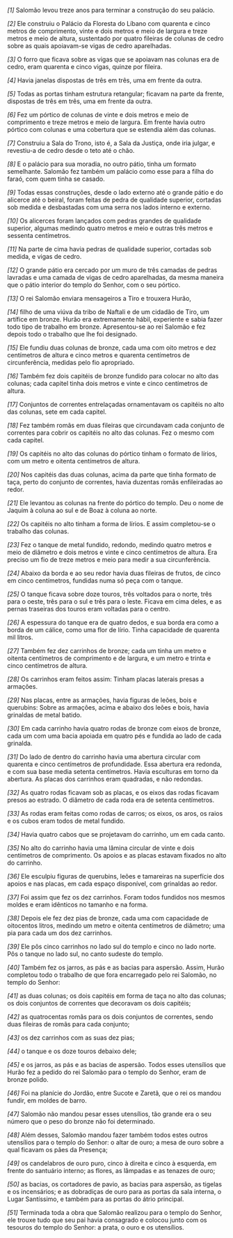 *[1]* Salomão levou treze anos para terminar a construção do seu palácio.

*[2]* Ele construiu o Palácio da Floresta do Líbano com quarenta e cinco metros de comprimento, vinte e dois metros e meio de largura e treze metros e meio de altura, sustentado por quatro fileiras de colunas de cedro sobre as quais apoiavam-se vigas de cedro aparelhadas.

*[3]* O forro que ficava sobre as vigas que se apoiavam nas colunas era de cedro, eram quarenta e cinco vigas, quinze por fileira.

*[4]* Havia janelas dispostas de três em três, uma em frente da outra.

*[5]* Todas as portas tinham estrutura retangular; ficavam na parte da frente, dispostas de três em três, uma em frente da outra.

*[6]* Fez um pórtico de colunas de vinte e dois metros e meio de comprimento e treze metros e meio de largura. Em frente havia outro pórtico com colunas e uma cobertura que se estendia além das colunas.

*[7]* Construiu a Sala do Trono, isto é, a Sala da Justiça, onde iria julgar, e revestiu-a de cedro desde o teto até o chão.

*[8]* E o palácio para sua moradia, no outro pátio, tinha um formato semelhante. Salomão fez também um palácio como esse para a filha do faraó, com quem tinha se casado.

*[9]* Todas essas construções, desde o lado externo até o grande pátio e do alicerce até o beiral, foram feitas de pedra de qualidade superior, cortadas sob medida e desbastadas com uma serra nos lados interno e externo.

*[10]* Os alicerces foram lançados com pedras grandes de qualidade superior, algumas medindo quatro metros e meio e outras três metros e sessenta centímetros.

*[11]* Na parte de cima havia pedras de qualidade superior, cortadas sob medida, e vigas de cedro.

*[12]* O grande pátio era cercado por um muro de três camadas de pedras lavradas e uma camada de vigas de cedro aparelhadas, da mesma maneira que o pátio interior do templo do Senhor, com o seu pórtico.

*[13]* O rei Salomão enviara mensageiros a Tiro e trouxera Hurão,

*[14]* filho de uma viúva da tribo de Naftali e de um cidadão de Tiro, um artífice em bronze. Hurão era extremamente hábil, experiente e sabia fazer todo tipo de trabalho em bronze. Apresentou-se ao rei Salomão e fez depois todo o trabalho que lhe foi designado.

*[15]* Ele fundiu duas colunas de bronze, cada uma com oito metros e dez centímetros de altura e cinco metros e quarenta centímetros de circunferência, medidas pelo fio apropriado.

*[16]* Também fez dois capitéis de bronze fundido para colocar no alto das colunas; cada capitel tinha dois metros e vinte e cinco centímetros de altura.

*[17]* Conjuntos de correntes entrelaçadas ornamentavam os capitéis no alto das colunas, sete em cada capitel.

*[18]* Fez também romãs em duas fileiras que circundavam cada conjunto de correntes para cobrir os capitéis no alto das colunas. Fez o mesmo com cada capitel.

*[19]* Os capitéis no alto das colunas do pórtico tinham o formato de lírios, com um metro e oitenta centímetros de altura.

*[20]* Nos capitéis das duas colunas, acima da parte que tinha formato de taça, perto do conjunto de correntes, havia duzentas romãs enfileiradas ao redor.

*[21]* Ele levantou as colunas na frente do pórtico do templo. Deu o nome de Jaquim à coluna ao sul e de Boaz à coluna ao norte.

*[22]* Os capitéis no alto tinham a forma de lírios. E assim completou-se o trabalho das colunas.

*[23]* Fez o tanque de metal fundido, redondo, medindo quatro metros e meio de diâmetro e dois metros e vinte e cinco centímetros de altura. Era preciso um fio de treze metros e meio para medir a sua circunferência.

*[24]* Abaixo da borda e ao seu redor havia duas fileiras de frutos, de cinco em cinco centímetros, fundidas numa só peça com o tanque.

*[25]* O tanque ficava sobre doze touros, três voltados para o norte, três para o oeste, três para o sul e três para o leste. Ficava em cima deles, e as pernas traseiras dos touros eram voltadas para o centro.

*[26]* A espessura do tanque era de quatro dedos, e sua borda era como a borda de um cálice, como uma flor de lírio. Tinha capacidade de quarenta mil litros.

*[27]* Também fez dez carrinhos de bronze; cada um tinha um metro e oitenta centímetros de comprimento e de largura, e um metro e trinta e cinco centímetros de altura.

*[28]* Os carrinhos eram feitos assim: Tinham placas laterais presas a armações.

*[29]* Nas placas, entre as armações, havia figuras de leões, bois e querubins: Sobre as armações, acima e abaixo dos leões e bois, havia grinaldas de metal batido.

*[30]* Em cada carrinho havia quatro rodas de bronze com eixos de bronze, cada um com uma bacia apoiada em quatro pés e fundida ao lado de cada grinalda.

*[31]* Do lado de dentro do carrinho havia uma abertura circular com quarenta e cinco centímetros de profundidade. Essa abertura era redonda, e com sua base media setenta centímetros. Havia esculturas em torno da abertura. As placas dos carrinhos eram quadradas, e não redondas.

*[32]* As quatro rodas ficavam sob as placas, e os eixos das rodas ficavam presos ao estrado. O diâmetro de cada roda era de setenta centímetros.

*[33]* As rodas eram feitas como rodas de carros; os eixos, os aros, os raios e os cubos eram todos de metal fundido.

*[34]* Havia quatro cabos que se projetavam do carrinho, um em cada canto.

*[35]* No alto do carrinho havia uma lâmina circular de vinte e dois centímetros de comprimento. Os apoios e as placas estavam fixados no alto do carrinho.

*[36]* Ele esculpiu figuras de querubins, leões e tamareiras na superfície dos apoios e nas placas, em cada espaço disponível, com grinaldas ao redor.

*[37]* Foi assim que fez os dez carrinhos. Foram todos fundidos nos mesmos moldes e eram idênticos no tamanho e na forma.

*[38]* Depois ele fez dez pias de bronze, cada uma com capacidade de oitocentos litros, medindo um metro e oitenta centímetros de diâmetro; uma pia para cada um dos dez carrinhos.

*[39]* Ele pôs cinco carrinhos no lado sul do templo e cinco no lado norte. Pôs o tanque no lado sul, no canto sudeste do templo.

*[40]* Também fez os jarros, as pás e as bacias para aspersão. Assim, Hurão completou todo o trabalho de que fora encarregado pelo rei Salomão, no templo do Senhor:

*[41]* as duas colunas; os dois capitéis em forma de taça no alto das colunas; os dois conjuntos de correntes que decoravam os dois capitéis;

*[42]* as quatrocentas romãs para os dois conjuntos de correntes, sendo duas fileiras de romãs para cada conjunto;

*[43]* os dez carrinhos com as suas dez pias;

*[44]* o tanque e os doze touros debaixo dele;

*[45]* e os jarros, as pás e as bacias de aspersão. Todos esses utensílios que Hurão fez a pedido do rei Salomão para o templo do Senhor, eram de bronze polido.

*[46]* Foi na planície do Jordão, entre Sucote e Zaretã, que o rei os mandou fundir, em moldes de barro.

*[47]* Salomão não mandou pesar esses utensílios, tão grande era o seu número que o peso do bronze não foi determinado.

*[48]* Além desses, Salomão mandou fazer também todos estes outros utensílios para o templo do Senhor: o altar de ouro; a mesa de ouro sobre a qual ficavam os pães da Presença;

*[49]* os candelabros de ouro puro, cinco à direita e cinco à esquerda, em frente do santuário interno; as flores, as lâmpadas e as tenazes de ouro;

*[50]* as bacias, os cortadores de pavio, as bacias para aspersão, as tigelas e os incensários; e as dobradiças de ouro para as portas da sala interna, o Lugar Santíssimo, e também para as portas do átrio principal.

*[51]* Terminada toda a obra que Salomão realizou para o templo do Senhor, ele trouxe tudo que seu pai havia consagrado e colocou junto com os tesouros do templo do Senhor: a prata, o ouro e os utensílios.

